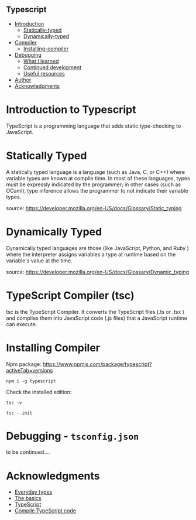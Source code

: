 ## Typescript  
- [Introduction](#introduction)
  - [Statically-typed](#statically-typed)
  - [Dynamically-typed](#dynamically-typed)
- [Compiler](#typescript-compiler)
  - [Installing-compiler](#installing-compiler)
- [Debugging](#typescript-compiler)
  - [What I learned](#what-i-learned)
  - [Continued development](#continued-development)
  - [Useful resources](#useful-resources)
- [Author](#author)
- [Acknowledgments](#acknowledgments)


# Introduction to Typescript 

TypeScript is a programming language that adds static type-checking to JavaScript.

# Statically Typed
A statically typed language is a language (such as Java, C, or C++) where variable types are known at compile time. In most of these languages, 
types must be expressly indicated by the programmer; in other cases (such as OCaml), type inference allows the programmer to not indicate their variable types.

source: https://developer.mozilla.org/en-US/docs/Glossary/Static_typing 

# Dynamically Typed 

Dynamically typed languages are those (like JavaScript, Python, and Ruby ) where the interpreter assigns variables a type at runtime based on the variable's value at the time.

source: https://developer.mozilla.org/en-US/docs/Glossary/Dynamic_typing


# TypeScript Compiler (tsc)
tsc is the TypeScript Compiler. It converts the TypeScript files (.ts or .tsx ) and compiles them into JavaScript code (.js files) that a JavaScript runtime can execute.

# Installing Compiler

Npm package: https://www.npmjs.com/package/typescript?activeTab=versions

```
npm i -g typescript 
```

Check the installed edition: 
```
tsc -v
```

```
tsc --init

```
# Debugging - `tsconfig.json` 


to be continued.... 


# Acknowledgments

* [Everyday types](https://www.typescriptlang.org/docs/handbook/2/everyday-types.html)
* [The basics](https://www.typescriptlang.org/docs/handbook/2/basic-types.html)
* [TypeScript](https://developer.mozilla.org/en-US/docs/Glossary/TypeScript)
* [Compile TypeScript code](https://learn.microsoft.com/en-us/visualstudio/javascript/compile-typescript-code-npm?view=vs-2022)




